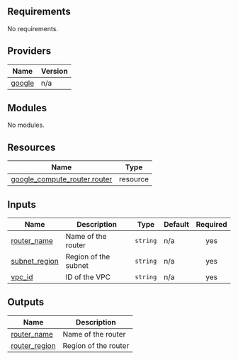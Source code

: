<!-- BEGIN_TF_DOCS -->
## Requirements

No requirements.

## Providers

| Name | Version |
|------|---------|
| <a name="provider_google"></a> [google](#provider\_google) | n/a |

## Modules

No modules.

## Resources

| Name | Type |
|------|------|
| [google_compute_router.router](https://registry.terraform.io/providers/hashicorp/google/latest/docs/resources/compute_router) | resource |

## Inputs

| Name | Description | Type | Default | Required |
|------|-------------|------|---------|:--------:|
| <a name="input_router_name"></a> [router\_name](#input\_router\_name) | Name of the router | `string` | n/a | yes |
| <a name="input_subnet_region"></a> [subnet\_region](#input\_subnet\_region) | Region of the subnet | `string` | n/a | yes |
| <a name="input_vpc_id"></a> [vpc\_id](#input\_vpc\_id) | ID of the VPC | `string` | n/a | yes |

## Outputs

| Name | Description |
|------|-------------|
| <a name="output_router_name"></a> [router\_name](#output\_router\_name) | Name of the router |
| <a name="output_router_region"></a> [router\_region](#output\_router\_region) | Region of the router |
<!-- END_TF_DOCS -->